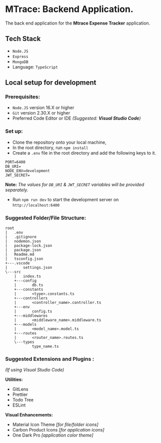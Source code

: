 # MTrace: Backend Application.

The back end application for the **Mtrace Expense Tracker** application.

## Tech Stack

- `Node.JS`
- `Express`
- `MongoDB`
- Language: `TypeScript`

## Local setup for development

### Prerequisites:

- `Node.JS` version 16.X or higher
- `Git` version 2.30.X or higher
- Preferred Code Editor or IDE _(Suggested: **Visual Studio Code**)_

### Set up:

- Clone the repository onto your local machine,
- In the root directory, run `npm install`
- Create a `.env` file in the root directory and add the following keys to it.

```
PORT=6400
DB_URI=
NODE_ENV=development
JWT_SECRET=
```

**Note:** _The values for `DB_URI` & `JWT_SECRET` variables will be provided separately._

- Run `npm run dev` to start the development server on `http://localhost:6400`

### Suggested Folder/File Structure:

```
root
|   .env
|   .gitignore
|   nodemon.json
|   package-lock.json
|   package.json
|   Readme.md
|   tsconfig.json
+---.vscode
|       settings.json
\---src
    |   index.ts
    +---config
    |       db.ts
    +---constants
    |       <type>.constants.ts
    +---controllers
    |       <controller_name>.controller.ts
    +---env
    |       config.ts
    +---middlewares
    |       <middleware_name>.middleware.ts
    +---models
    |       <model_name>.model.ts
    +---routes
    |       <router_name>.routes.ts
    \---types
            type_name.ts
```

### Suggested Extensions and Plugins :

_(If using Visual Studio Code)_

**Utilities:**

- GitLens
- Prettier
- Todo Tree
- ESLint

**Visual Enhancements:**

- Material Icon Theme _[for file/folder icons]_
- Carbon Product Icons _[for application icons]_
- One Dark Pro _[application color theme]_
